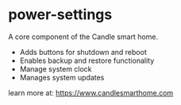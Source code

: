 # power-settings
A core component of the Candle smart home.

- Adds buttons for shutdown and reboot
- Enables backup and restore functionality
- Manage system clock
- Manages system updates

learn more at:
https://www.candlesmarthome.com
